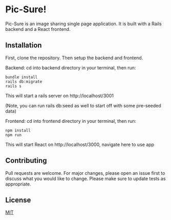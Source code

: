 # Pic-Sure!

Pic-Sure is an image sharing single page application.
It is built with a Rails backend and a React frontend.

## Installation

First, clone the repository. Then setup the backend and frontend.

Backend:
cd into backend directory in your terminal, then run:
```
bundle install
rails db:migrate
rails s
```

This will start a rails server on http://localhost/3001

(Note, you can run rails db:seed as well to start off with some pre-seeded data)

Frontend:
cd into frontend directory in your terminal, then run:
```
npm install
npm run
```

This will start React on http://localhost/3000, navigate here to use app


## Contributing
Pull requests are welcome. For major changes, please open an issue first to discuss what you would like to change.
Please make sure to update tests as appropriate.


## License
[MIT](https://choosealicense.com/licenses/mit/)